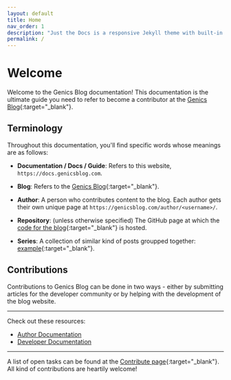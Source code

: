 ```yaml
---
layout: default
title: Home
nav_order: 1
description: "Just the Docs is a responsive Jekyll theme with built-in search that is easily customizable and hosted on GitHub Pages."
permalink: /
---
```


# Welcome

Welcome to the Genics Blog documentation! This documentation is the ultimate guide you need to refer to become a contributor at the [Genics Blog](https://genicsblog.com){:target="_blank"}.

## Terminology

Throughout this documentation, you'll find specific words whose meanings are as follows:

- **Documentation / Docs / Guide**: Refers to this website, `https://docs.genicsblog.com`.

- **Blog**: Refers to the [Genics Blog](https://genicsblog.com){:target="_blank"}.

- **Author**: A person who contributes content to the blog. Each author gets their own unique page at `https://genicsblog.com/author/<username>/`.

- **Repository**: (unless otherwise specified) The GitHub page at which the [code for the blog](https://github.com/genicsblog/genicsblog.com){:target="_blank"} is hosted.

- **Series**: A collection of similar kind of posts groupped together: [example](https://genicsblog.com/series/android-development){:target="_blank"}.

## Contributions

Contributions to Genics Blog can be done in two ways - either by submitting articles for the developer community or by helping with the development of the blog website.

---

Check out these resources:
- [Author Documentation](/author)
- [Developer Documentation](/developer)

---

A list of open tasks can be found at the [Contribute page](https://genicsblog.com/contribute){:target="_blank"}. All kind of contributions are heartily welcome!
